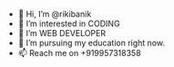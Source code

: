 - 👋 Hi, I’m @rikibanik
- 👀 I’m interested in CODING
- 🌱 I’m WEB DEVELOPER
- 💞️ I’m pursuing my education right now.
- 📫 Reach me on +919957318358

<!---
rikibanik/rikibanik is a ✨ special ✨ repository because its `README.md` (this file) appears on your GitHub profile.
You can click the Preview link to take a look at your changes.
--->

